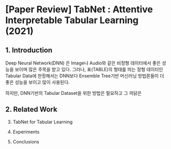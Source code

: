 # [Paper Review] TabNet : Attentive Interpretable Tabular Learning (2021)

## 1. Introduction

    
Deep Neural Network(DNN) 은 Image나 Audio와 같은 비정형 데이터에서 좋은 성능을 보이며 많은 주목을 받고 있다.
그러나, 표(TABLE)의 형태를 띄는 정형 데이터인 Tabular Data에 한정해서는 DNN보다 Ensemble Tree기반 머신러닝 방법론들이 더 좋은 성능을 보이고 많이 사용된다.

하지만, DNN기반의 Tabular Dataset을 위한 방법은 필요하고 그 까닭은 

## 2. Related Work

3. TabNet for Tabular Learning

4. Experiments

5. Conclusions
